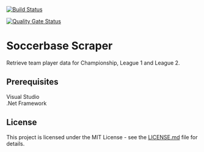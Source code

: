 [![Build Status](https://dev.azure.com/johnwatson484/John%20D%20Watson/_apis/build/status/Soccerbase%20Scraper?branchName=master)](https://dev.azure.com/johnwatson484/John%20D%20Watson/_build/latest?definitionId=50&branchName=master)

[![Quality Gate Status](https://sonarcloud.io/api/project_badges/measure?project=johnwatson484_soccerbase-scraper&metric=alert_status)](https://sonarcloud.io/dashboard?id=johnwatson484_soccerbase-scraper)

# Soccerbase Scraper

Retrieve team player data for Championship, League 1 and League 2.

## Prerequisites

Visual Studio  
.Net Framework

## License

This project is licensed under the MIT License - see the [LICENSE.md](LICENSE.md) file for details.

